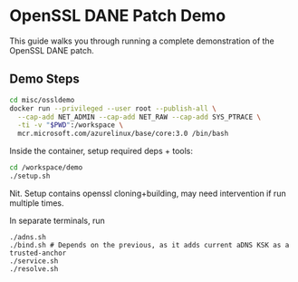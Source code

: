 # OpenSSL DANE Patch Demo

This guide walks you through running a complete demonstration of the OpenSSL DANE patch.

## Demo Steps

```bash
cd misc/ossldemo
docker run --privileged --user root --publish-all \
  --cap-add NET_ADMIN --cap-add NET_RAW --cap-add SYS_PTRACE \
  -ti -v "$PWD":/workspace \
  mcr.microsoft.com/azurelinux/base/core:3.0 /bin/bash
```

Inside the container, setup required deps + tools:

```bash
cd /workspace/demo
./setup.sh
```

Nit. Setup contains openssl cloning+building, may need intervention if run multiple times.

In separate terminals, run

```
./adns.sh
./bind.sh # Depends on the previous, as it adds current aDNS KSK as a trusted-anchor
./service.sh
./resolve.sh
```
